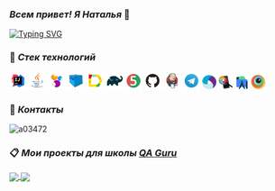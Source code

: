 ### ***Всем привет! Я Наталья*** 👋

[![Typing SVG](https://readme-typing-svg.herokuapp.com?color=D15892&lines=QA+engineer)](https://git.io/typing-svg)

### :wrench: ***Стек технологий***
<p>
<img width="6%" title="IntelliJ IDEA" src="img/idea.svg">
<img width="6%" title="Java" src="img/java.svg">
<img width="6%" title="Selenide" src="img/selenide.svg">
<img width="6%" title="Selenoid" src="img/selenoid.svg">
<img width="6%" title="Allure Report" src="img/allureReport.svg">
<img width="6%" title="Gradle" src="img/gradle.svg">
<img width="6%" title="JUnit5" src="img/junit5.svg">
<img width="6%" title="GitHub" src="img/github.svg">
<img width="6%" title="Jenkins" src="img/jenkins.svg">
<img width="6%" title="Telegram" src="img/telegram.svg">
<img width="5%" title="Appium" src="img/appium.png">
<img width="5%" title="Appium Inspector" src="img/appiuminspector.png">
<img width="5%" title="Android Studio" src="img/androidstudio.png">
<img width="5%" title="BrowserStack" src="img/browserstack.png">
</p>

### :iphone: ***Контакты***
![a03472](https://img.shields.io/badge/Telegram-blue?style=plastic&logo=telegram&link=https://t.me/Gaechka58)

### :clipboard: ***Мои проекты для школы [QA Guru](https://qa.guru/)***
<a href="https://github.com/nice58/api_project">
  <img align="center" src="https://github-readme-stats.vercel.app/api/pin/?username=nice58&repo=api_project&theme=synthwave" />
</a> <a href="https://github.com/nice58/ui_project">
  <img align="center" src="https://github-readme-stats.vercel.app/api/pin/?username=nice58&repo=ui_project&theme=synthwave" />
</a>






